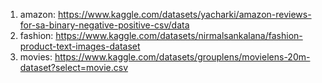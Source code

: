 1. amazon: https://www.kaggle.com/datasets/yacharki/amazon-reviews-for-sa-binary-negative-positive-csv/data
2. fashion: https://www.kaggle.com/datasets/nirmalsankalana/fashion-product-text-images-dataset
3. movies: https://www.kaggle.com/datasets/grouplens/movielens-20m-dataset?select=movie.csv